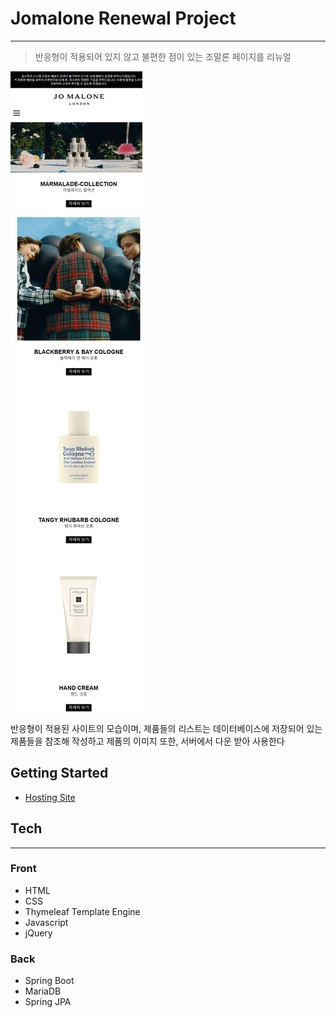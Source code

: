 # Jomalone Renewal Project

---

> 반응형이 적용되어 있지 않고 불편한 점이 있는 조말론 페이지를 리뉴얼
> 

![Untitled](./img/Untitled.png)

반응형이 적용된 사이트의 모습이며, 제품들의 리스트는 데이터베이스에 저장되어 있는 제품들을 참조해 작성하고 제품의 이미지 또한, 서버에서 다운 받아 사용한다

## Getting Started

- [Hosting Site](http://dbdlstjq930.cafe24.co.kr/renewal)

## Tech

---

  ### Front

  - HTML
  - CSS
  - Thymeleaf Template Engine
  - Javascript
  - jQuery

  ### Back

  - Spring Boot
  - MariaDB
  - Spring JPA
